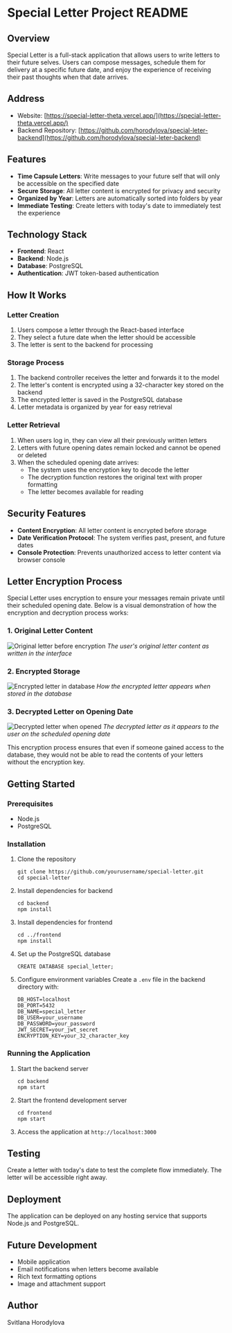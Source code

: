 # Special Letter Project README

## Overview

Special Letter is a full-stack application that allows users to write letters to their future selves. Users can compose messages, schedule them for delivery at a specific future date, and enjoy the experience of receiving their past thoughts when that date arrives.

## Address
- Website: [https://special-letter-theta.vercel.app/](https://special-letter-theta.vercel.app/)
- Backend Repository: [https://github.com/horodylova/special-leter-backend](https://github.com/horodylova/special-leter-backend)

## Features

- **Time Capsule Letters**: Write messages to your future self that will only be accessible on the specified date
- **Secure Storage**: All letter content is encrypted for privacy and security
- **Organized by Year**: Letters are automatically sorted into folders by year
- **Immediate Testing**: Create letters with today's date to immediately test the experience

## Technology Stack

- **Frontend**: React
- **Backend**: Node.js
- **Database**: PostgreSQL
- **Authentication**: JWT token-based authentication

## How It Works

### Letter Creation
1. Users compose a letter through the React-based interface
2. They select a future date when the letter should be accessible
3. The letter is sent to the backend for processing

### Storage Process
1. The backend controller receives the letter and forwards it to the model
2. The letter's content is encrypted using a 32-character key stored on the backend
3. The encrypted letter is saved in the PostgreSQL database
4. Letter metadata is organized by year for easy retrieval

### Letter Retrieval
1. When users log in, they can view all their previously written letters
2. Letters with future opening dates remain locked and cannot be opened or deleted
3. When the scheduled opening date arrives:
   - The system uses the encryption key to decode the letter
   - The decryption function restores the original text with proper formatting
   - The letter becomes available for reading

## Security Features

- **Content Encryption**: All letter content is encrypted before storage
- **Date Verification Protocol**: The system verifies past, present, and future dates
- **Console Protection**: Prevents unauthorized access to letter content via browser console
## Letter Encryption Process

Special Letter uses encryption to ensure your messages remain private until their scheduled opening date. Below is a visual demonstration of how the encryption and decryption process works:

### 1. Original Letter Content
![Original letter before encryption](https://github.com/horodylova/special-letter/blob/main/src/assets/1.jpg?raw=true)
*The user's original letter content as written in the interface*

### 2. Encrypted Storage
![Encrypted letter in database](https://github.com/horodylova/special-letter/blob/main/src/assets/2.jpg?raw=true)
*How the encrypted letter appears when stored in the database*

### 3. Decrypted Letter on Opening Date
![Decrypted letter when opened](https://github.com/horodylova/special-letter/blob/main/src/assets/3.jpg?raw=true)
*The decrypted letter as it appears to the user on the scheduled opening date*

This encryption process ensures that even if someone gained access to the database, they would not be able to read the contents of your letters without the encryption key.

## Getting Started

### Prerequisites
- Node.js
- PostgreSQL

### Installation
1. Clone the repository
   ```
   git clone https://github.com/yourusername/special-letter.git
   cd special-letter
   ```

2. Install dependencies for backend
   ```
   cd backend
   npm install
   ```

3. Install dependencies for frontend
   ```
   cd ../frontend
   npm install
   ```

4. Set up the PostgreSQL database
   ```
   CREATE DATABASE special_letter;
   ```

5. Configure environment variables
   Create a `.env` file in the backend directory with:
   ```
   DB_HOST=localhost
   DB_PORT=5432
   DB_NAME=special_letter
   DB_USER=your_username
   DB_PASSWORD=your_password
   JWT_SECRET=your_jwt_secret
   ENCRYPTION_KEY=your_32_character_key
   ```

### Running the Application
1. Start the backend server
   ```
   cd backend
   npm start
   ```

2. Start the frontend development server
   ```
   cd frontend
   npm start
   ```

3. Access the application at `http://localhost:3000`

## Testing
Create a letter with today's date to test the complete flow immediately. The letter will be accessible right away.

## Deployment
The application can be deployed on any hosting service that supports Node.js and PostgreSQL.

## Future Development
- Mobile application
- Email notifications when letters become available
- Rich text formatting options
- Image and attachment support
 

## Author
Svitlana Horodylova


